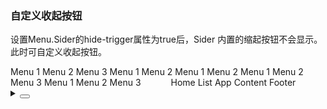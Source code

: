 ### 自定义收起按钮

设置<yc-tag>Menu.Sider</yc-tag>的<yc-tag>hide-trigger</yc-tag>属性为<yc-tag>true</yc-tag>后，<yc-tag>Sider</yc-tag> 内置的缩起按钮不会显示。此时可自定义收起按钮。

<div class="cell-demo vp-raw">
<yc-layout class="layout-demo">
<yc-layout-sider
      hide-trigger
      collapsible
      :collapsed="collapsed">
<div class="logo" />
<yc-menu
:defaultOpenKeys="['1']"
:defaultSelectedKeys="'0_3'"
:style="{ width: '100%' }"
@menuItemClick="onClickMenuItem">
<yc-menu-item
          path="0_1"
          disabled>
<IconHome />
Menu 1
</yc-menu-item>
<yc-menu-item path="0_2">
<IconCalendar />
Menu 2
</yc-menu-item>
<yc-menu-item path="0_3">
<IconCalendar />
Menu 3
</yc-menu-item>
<yc-sub-menu path="1">
<template #title>
<span><IconCalendar />Navigation 1</span>
</template>
<yc-menu-item path="1_1">Menu 1</yc-menu-item>
<yc-menu-item path="1_2">Menu 2</yc-menu-item>
<yc-sub-menu
            path="2"
            title="Navigation 2">
<yc-menu-item path="2_1">Menu 1</yc-menu-item>
<yc-menu-item path="2_2">Menu 2</yc-menu-item>
</yc-sub-menu>
<yc-sub-menu
            path="3"
            title="Navigation 3">
<yc-menu-item path="3_1">Menu 1</yc-menu-item>
<yc-menu-item path="3_2">Menu 2</yc-menu-item>
<yc-menu-item path="3_3">Menu 3</yc-menu-item>
</yc-sub-menu>
</yc-sub-menu>
<yc-sub-menu path="4">
<template #title>
<span><IconCalendar />Navigation 4</span>
</template>
<yc-menu-item path="4_1">Menu 1</yc-menu-item>
<yc-menu-item path="4_2">Menu 2</yc-menu-item>
<yc-menu-item path="4_3">Menu 3</yc-menu-item>
</yc-sub-menu>
</yc-menu>
</yc-layout-sider>
<yc-layout>
<yc-layout-header style="padding-left: 20px;">
<yc-button
shape="round"
@click="onCollapse">
<IconCaretRight v-if="collapsed" />
<IconCaretLeft v-else />
</yc-button>
</yc-layout-header>
<yc-layout style="padding: 0 24px;">
<yc-breadcrumb :style="{ margin: '16px 0' }">
<yc-breadcrumb-item>Home</yc-breadcrumb-item>
<yc-breadcrumb-item>List</yc-breadcrumb-item>
<yc-breadcrumb-item>App</yc-breadcrumb-item>
</yc-breadcrumb>
<yc-layout-content>Content</yc-layout-content>
<yc-layout-footer>Footer</yc-layout-footer>
</yc-layout>
</yc-layout>
</yc-layout>
</div>

<script setup>
import { defineComponent, ref } from 'vue';
import { Message } from 'yc-design-vue';
const collapsed = ref(false);
const onCollapse = () => {
  collapsed.value = !collapsed.value;
};
const onClickMenuItem = (key) => {
  Message.info({ content: `You select ${key}`, showIcon: true });
};
</script>

<style scoped>
.layout-demo {
  height: 500px;
  background: var(--color-fill-2);
  border: 1px solid var(--color-border);
}
.layout-demo :deep(.yc-layout-sider) .logo {
  height: 32px;
  margin: 12px 8px;
  background: rgba(255, 255, 255, 0.2);
}
.layout-demo :deep(.yc-layout-sider-light) .logo {
  background: var(--color-fill-2);
}
.layout-demo :deep(.yc-layout-header) {
  height: 64px;
  line-height: 64px;
  background: var(--color-bg-3);
}
.layout-demo :deep(.yc-layout-footer) {
  height: 48px;
  color: var(--color-text-2);
  font-weight: 400;
  font-size: 14px;
  line-height: 48px;
}
.layout-demo :deep(.yc-layout-content) {
  color: var(--color-text-2);
  font-weight: 400;
  font-size: 14px;
  background: var(--color-bg-3);
}
.layout-demo :deep(.yc-layout-footer),
.layout-demo :deep(.yc-layout-content) {
  display: flex;
  flex-direction: column;
  justify-content: center;
  color: var(--color-white);
  font-size: 16px;
  font-stretch: condensed;
  text-align: center;
}
</style>

<details>
<summary>
 <button class="code-btn"  >
    <icon-code />
 </button>
</summary>

```vue
<template>
  <yc-layout class="layout-demo">
    <yc-layout-sider
      hide-trigger
      collapsible
      :collapsed="collapsed">
      <div class="logo" />
      <yc-menu
        :defaultOpenKeys="['1']"
        :defaultSelectedKeys="'0_3'"
        :style="{ width: '100%' }"
        @menuItemClick="onClickMenuItem">
        <yc-menu-item
          path="0_1"
          disabled>
          <IconHome />
          Menu 1
        </yc-menu-item>
        <yc-menu-item path="0_2">
          <IconCalendar />
          Menu 2
        </yc-menu-item>
        <yc-menu-item path="0_3">
          <IconCalendar />
          Menu 3
        </yc-menu-item>
        <yc-sub-menu path="1">
          <template #title>
            <span><IconCalendar />Navigation 1</span>
          </template>
          <yc-menu-item path="1_1">Menu 1</yc-menu-item>
          <yc-menu-item path="1_2">Menu 2</yc-menu-item>
          <yc-sub-menu
            path="2"
            title="Navigation 2">
            <yc-menu-item path="2_1">Menu 1</yc-menu-item>
            <yc-menu-item path="2_2">Menu 2</yc-menu-item>
          </yc-sub-menu>
          <yc-sub-menu
            path="3"
            title="Navigation 3">
            <yc-menu-item path="3_1">Menu 1</yc-menu-item>
            <yc-menu-item path="3_2">Menu 2</yc-menu-item>
            <yc-menu-item path="3_3">Menu 3</yc-menu-item>
          </yc-sub-menu>
        </yc-sub-menu>
        <yc-sub-menu path="4">
          <template #title>
            <span><IconCalendar />Navigation 4</span>
          </template>
          <yc-menu-item path="4_1">Menu 1</yc-menu-item>
          <yc-menu-item path="4_2">Menu 2</yc-menu-item>
          <yc-menu-item path="4_3">Menu 3</yc-menu-item>
        </yc-sub-menu>
      </yc-menu>
    </yc-layout-sider>
    <yc-layout>
      <yc-layout-header style="padding-left: 20px;">
        <yc-button
          shape="round"
          @click="onCollapse">
          <IconCaretRight v-if="collapsed" />
          <IconCaretLeft v-else />
        </yc-button>
      </yc-layout-header>
      <yc-layout style="padding: 0 24px;">
        <yc-breadcrumb :style="{ margin: '16px 0' }">
          <yc-breadcrumb-item>Home</yc-breadcrumb-item>
          <yc-breadcrumb-item>List</yc-breadcrumb-item>
          <yc-breadcrumb-item>App</yc-breadcrumb-item>
        </yc-breadcrumb>
        <yc-layout-content>Content</yc-layout-content>
        <yc-layout-footer>Footer</yc-layout-footer>
      </yc-layout>
    </yc-layout>
  </yc-layout>
</template>

<script setup>
import { defineComponent, ref } from 'vue';
import { Message } from 'yc-design-vue';
const collapsed = ref(false);
const onCollapse = () => {
  collapsed.value = !collapsed.value;
};
const onClickMenuItem = (key) => {
  Message.info({ content: `You select ${key}`, showIcon: true });
};
</script>

<style scoped>
.layout-demo {
  height: 500px;
  background: var(--color-fill-2);
  border: 1px solid var(--color-border);
}
.layout-demo :deep(.yc-layout-sider) .logo {
  height: 32px;
  margin: 12px 8px;
  background: rgba(255, 255, 255, 0.2);
}
.layout-demo :deep(.yc-layout-sider-light) .logo {
  background: var(--color-fill-2);
}
.layout-demo :deep(.yc-layout-header) {
  height: 64px;
  line-height: 64px;
  background: var(--color-bg-3);
}
.layout-demo :deep(.yc-layout-footer) {
  height: 48px;
  color: var(--color-text-2);
  font-weight: 400;
  font-size: 14px;
  line-height: 48px;
}
.layout-demo :deep(.yc-layout-content) {
  color: var(--color-text-2);
  font-weight: 400;
  font-size: 14px;
  background: var(--color-bg-3);
}
.layout-demo :deep(.yc-layout-footer),
.layout-demo :deep(.yc-layout-content) {
  display: flex;
  flex-direction: column;
  justify-content: center;
  color: var(--color-white);
  font-size: 16px;
  font-stretch: condensed;
  text-align: center;
}
</style>
```

</details>
